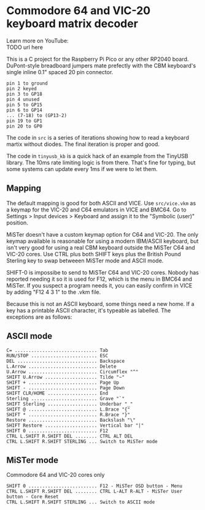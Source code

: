 # Commodore 64 and VIC-20 keyboard matrix decoder

Learn more on YouTube:<br>
TODO url here

This is a C project for the Raspberry Pi Pico or any other RP2040 board.
DuPont-style breadboard jumpers mate prefectly with the CBM keyboard's
single inline 0.1" spaced 20 pin connector.

```
pin 1 to ground
pin 2 keyed
pin 3 to GP18
pin 4 unused
pin 5 to GP15
pin 6 to GP14
... (7-18) to (GP13-2)
pin 19 to GP1
pin 20 to GP0
```

The code in `src` is a series of iterations showing how to read a
keyboard martix without diodes. The final iteration is proper and good.

The code in `tinyusb_kb` is a quick hack of an example from the TinyUSB
library. The 10ms rate limiting logic is from there. That's fine for
typing, but some systems can update every 1ms if we were to let them.

## Mapping

The default mapping is good for both ASCII and VICE. Use `src/vice.vkm`
as a keymap for the VIC-20 and C64 emulators in VICE and BMC64.
Go to Settings > Input devices > Keyboard and assign it to the
"Symbolic (user)" position.

MiSTer doesn't have a custom keymap option for C64 and VIC-20. The only keymap
available is reasonable for using a modern IBM/ASCII keyboard, but isn't very
good for using a real CBM keyboard outside the MiSTer C64 and VIC-20 cores.
Use CTRL plus both SHIFT keys plus the British Pound Sterling key
to swap betweeen MiSTer mode and ASCII mode.

SHIFT-0 is impossibe to send to MiSTer C64 and VIC-20 cores. Nobody has
reported needing it so it is used for F12, which is the menu in BMC64
and MiSTer. If you suspect a program needs it, you can easily confirm
in VICE by adding "F12 4 3 1" to the .vkm file.

Because this is not an ASCII keyboard, some things need a new home.
If a key has a printable ASCII character, it's typeable as labelled.
The exceptions are as follows:

## ASCII mode
```
C= .............................. Tab
RUN/STOP ........................ ESC
DEL ............................. Backspace
L.Arrow ......................... Delete
U.Arrow ......................... Circumflex "^"
SHIFT U.Arrow ................... Tilde "~"
SHIFT + ......................... Page Up
SHIFT - ......................... Page Down
SHIFT CLR/HOME .................. End
Sterling ........................ Grave "`"
SHIFT Sterling .................. Underbar "_"
SHIFT @ ......................... L.Brace "{"
SHIFT * ......................... R.Brace "}"
Restore ......................... Backslash "\"
SHIFT Restore ................... Vertical bar "|"
SHIFT 0 ......................... F12
CTRL L.SHIFT R.SHIFT DEL ........ CTRL ALT DEL
CTRL L.SHIFT R.SHIFT STERLING ... Switch to MiSTer mode
```

## MiSTer mode
Commodore 64 and VIC-20 cores only
```
SHIFT 0 ......................... F12 - MiSTer OSD button - Menu
CTRL L.SHIFT R.SHIFT DEL ........ CTRL L-ALT R-ALT - MiSTer User button - Core Reset
CTRL L.SHIFT R.SHIFT STERLING ... Switch to ASCII mode
```
